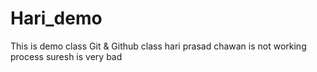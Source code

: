 # Hari_demo
This is demo class Git &amp; Github class
hari prasad chawan is not working process
suresh is very bad
